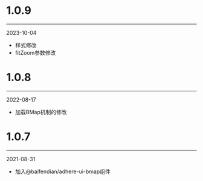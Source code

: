 # 1.0.9

***

2023-10-04

* 样式修改
* fitZoom参数修改

# 1.0.8

***

2022-08-17

* 加载BMap机制的修改

# 1.0.7

***

2021-08-31

* 加入@baifendian/adhere-ui-bmap组件
